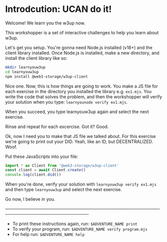 # Introdcution: UCAN do it!

Welcome! We learn you the w3up now.

This workshopper is a set of interactive challenges to help you learn about
w3up.

Let's get you setup. You're gonna need Node.js installed (v18+) and the client
library installed. Once Node.js is installed, make a new directory, and install
the client library like so:

```sh
mkdir learnyouw3up
cd learnyouw3up
npm install @web3-storage/w3up-client
```

Nice one. Now, this is how things are going to work. You make a JS file for
each exercise in the directory you installed the library e.g. `ex1.mjs`.
You write the code that solves the problem, and then the workshopper will
verify your solution when you type: `learnyounode verify ex1.mjs`.

When you succeed, you type learnyouw3up again and select the next exercise.

Rinse and repeat for each excercise. Got it? Good.

Ok, now I need you to make that JS file we talked about. For this exercise
we're going to print out your DID. Yeah, like an ID, but DECENTRALIZED. Woof.

Put these JavaScripts into your file:

```js
import * as Client from '@web3-storage/w3up-client'
const client = await Client.create()
console.log(client.did())
```

When you're done, verify your solution with `learnyouw3up verify ex1.mjs`
and then type `learnyouw3up` and select the next exercise.

Go now, I believe in you.

─────────────────────────────────────────────────────────────────────────────
* To print these instructions again, run: `$ADVENTURE_NAME print`
* To verify your program, run: `$ADVENTURE_NAME verify program.mjs`
* For help run: `$ADVENTURE_NAME help`
